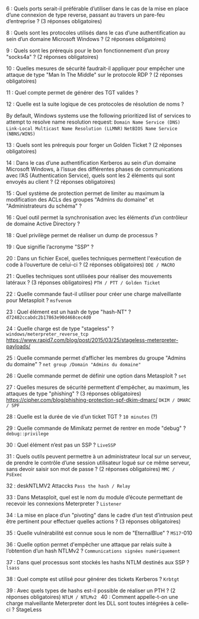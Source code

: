 6 : Quels ports serait-il préférable d’utiliser dans le cas de la mise en place d’une connexion de type reverse, passant au travers un pare-feu d’entreprise ? (3 réponses obligatoires)

8 : Quels sont les protocoles utilisés dans le cas d’une authentification au sein d’un domaine Microsoft Windows ? (2 réponses obligatoires)

9 : Quels sont les prérequis pour le bon fonctionnement d’un proxy "socks4a" ? (2 réponses obligatoires)

10 : Quelles mesures de sécurité faudrait-il appliquer pour empêcher une attaque de type "Man In The Middle" sur le protocole RDP ? (2 réponses obligatoires)

11 : Quel compte permet de générer des TGT valides ?

12 : Quelle est la suite logique de ces protocoles de résolution de noms ?

By default, Windows systems use the following prioritized list of services to attempt to resolve name resolution request:
`Domain Name Service (DNS)`
`Link-Local Multicast Name Resolution (LLMNR)`
`NetBIOS Name Service (NBNS/WINS)`

13 : Quels sont les prérequis pour forger un Golden Ticket ? (2 réponses obligatoires)


14 : Dans le cas d’une authentification Kerberos au sein d’un domaine Microsoft Windows, à l’issue des différentes phases de communications avec l’AS (Authentication Service), quels sont les 2 éléments qui sont envoyés au client ? (2 réponses obligatoires)

15 : Quel système de protection permet de limiter au maximum la modification des ACLs des groupes "Admins du domaine" et "Administrateurs du schéma" ?

16 : Quel outil permet la synchronisation avec les éléments d’un contrôleur de domaine Active Directory ?

18 : Quel privilège permet de réaliser un dump de processus ?

19 : Que signifie l’acronyme "SSP" ?

20 : Dans un fichier Excel, quelles techniques permettent l'exécution de code à l’ouverture de celui-ci ? (2 réponses obligatoires)
`DDE / MACRO`

21 : Quelles techniques sont utilisées pour réaliser des mouvements latéraux ? (3 réponses obligatoires)
`PTH / PTT / Golden Ticket`

22 : Quelle commande faut-il utiliser pour créer une charge malveillante pour Metasploit ?
`msfvenom`

23 : Quel élément est un hash de type "hash-NT" ?
`d72482ccabdc2b17863e90d468cec4d0`

24 : Quelle charge est de type "stageless" ?
`windows/meterpreter_reverse_tcp`
https://www.rapid7.com/blog/post/2015/03/25/stageless-meterpreter-payloads/

25 : Quelle commande permet d’afficher les membres du groupe "Admins du domaine" ?
`net group /Domain "Admins du domaine"`


26 : Quelle commande permet de définir une option dans Metasploit ?
`set`

27 : Quelles mesures de sécurité permettent d'empêcher, au maximum, les attaques de type "phishing" ? (3 réponses obligatoires)
https://cipher.com/blog/phishing-protection-spf-dkim-dmarc/
`DKIM / DMARC / SPF`


28 : Quelle est la durée de vie d’un ticket TGT ?
`10 minutes` (?)

29 : Quelle commande de Mimikatz permet de rentrer en mode "debug" ?
`debug::privilege`

30 : Quel élément n’est pas un SSP ?
`LiveSSP`

31 : Quels outils peuvent permettre à un administrateur local sur un serveur, de prendre le contrôle d’une session utilisateur logué sur ce même serveur, sans devoir saisir son mot de passe ? (2 réponses obligatoires)
`MMC / PsExec`

32 :  deskNTLMV2 Attaccks
`Pass the hash / Relay`

33 : Dans Metasploit, quel est le nom du module d’écoute permettant de recevoir les connexions Meterpreter ?
`Listener`

34 : La mise en place d’un "pivoting" dans le cadre d’un test d’intrusion peut être pertinent pour effectuer quelles actions ? (3 réponses obligatoires)

35 : Quelle vulnérabilité est connue sous le nom de "EternalBlue" ?
`MS17`-010

36 : Quelle option permet d'empêcher une attaque par relais suite à l’obtention d’un hash NTLMv2 ?
`Communications signées numériquement`

37 : Dans quel processus sont stockés les hashs NTLM destinés aux SSP ?
`lsass`

38 : Quel compte est utilisé pour générer des tickets Kerberos ?
`Krbtgt`

39 : Avec quels types de hashs est-il possible de réaliser un PTH ? (2 réponses obligatoires)
`NTLM / NTLMv2
`
40 : Comment appelle-t-on une charge malveillante Meterpreter dont les DLL sont toutes intégrées à celle-ci ?
StageLess
